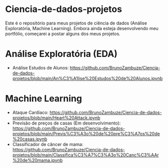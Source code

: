 # Ciencia-de-dados-projetos
Este é o repositório para meus projetos de ciência de dados (Análise Exploratória, Machine Learning). Embora ainda esteja desenvolvendo meu portfólio, começarei a postar alguns dos meus projetos.
# Análise Exploratória (EDA)
* Análise Estudos de Alunos: https://github.com/BrunoZambuze/Ciencia-de-dados-projetos/blob/main/An%C3%A1lise%20Estudos%20de%20Alunos.ipynb

# Machine Learning
* Ataque Cardíaco: https://github.com/BrunoZambuze/Ciencia-de-dados-projetos/blob/main/Heart%20Attack.ipynb
* Previsão de preços de casas (Em desenvolvimento): https://github.com/BrunoZambuze/Ciencia-de-dados-projetos/blob/main/Previs%C3%A3o%20de%20pre%C3%A7os%20de%20casas.ipynb
* Classificador de câncer de mama: https://github.com/BrunoZambuze/Ciencia-de-dados-projetos/blob/main/Classifica%C3%A7%C3%A3o%20Canc%C3%AAr%20de%20mama.ipynb
